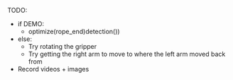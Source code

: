 TODO:
- if DEMO:
	- optimize(rope_end)detection())
- else:
	- Try rotating the gripper
	- Try getting the right arm to move to where the left arm moved back from
- Record videos + images

